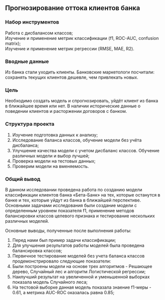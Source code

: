 
## Прогнозирование оттока клиентов банка

### Набор инструментов
Работа с дисбалансом классов;  
Изучение и применение метрик классификации (f1, ROC-AUC, confusion matrix);  
Изучение и применение метрик регрессии (RMSE, MAE, R2).

### Вводные данные
Из банка стали уходить клиенты. Банковские маркетологи посчитали: сохранять текущих клиентов дешевле, чем привлекать новых.

### Цель
Необходимо создать модель и спрогнозировать, уйдёт клиент из банка в ближайшее время или нет.
В наличии исторические данные о поведении клиентов и расторжении договоров с банком.

### Структура проекта  

1. Изучение подготовка данных к анализу; 
2. Исследование баланса классов, обучение модели без учёта дисбаланса;
3. Улучшение качества модели с учетом дисбаланс классов. Обучение различных модели и выбор лучшей;
4. Проверка модели на тестовых данных;
5. Проверим модели на вменяемость. 

### Общий вывод  

В данном исследовании проведена работа по созданию модели классификации клиентов банка «Бета-Банк» на тех, которые останутся в банке и тех, которые уйдут из банка в ближайшей перспективе. 
Основными задачами исследования были создание модели с определенным уровнем показателя f1, применение методов балансировки классов целевого признака и тестирование нескольких различных моделей.

Основные выводы, полученные после выполнения работы:  
1. Перед нами был пример задачи классификации; 
2. Для улучшения результатов работы моделей была проведена балансировка классов;  
3. Первичное тестирование моделей без учета баланса классов продемонстрировало следующие показатели:   
4. Были построены модели на основе трех алгоритмов - Решающее дерево, Случайный лес и алгоритм Логистической регрессии;
5. Наилучший результат на увеличенной и уменьшенной выборках показала модель Случайного леса;
6. На тестовой выборке данная модель показала знаение f1-меры - 0.61, а метрика AUC-ROC оказалась равна 0.85;
